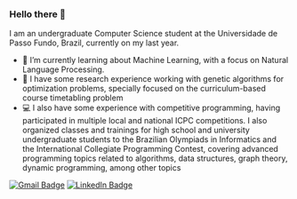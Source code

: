 ### Hello there 👋

I am an undergraduate Computer Science student at the Universidade de Passo Fundo, Brazil, currently on my last year.

- 🌱 I’m currently learning about Machine Learning, with a focus on Natural Language Processing.
- :closed_book: I have some research experience working with genetic algorithms for optimization problems, specially focused on the curriculum-based course timetabling problem
- :computer: I also have some experience with competitive programming, having participated in multiple local and national ICPC competitions. I also organized classes and trainings for high school and university undergraduate students to the Brazilian Olympiads in Informatics and the International Collegiate Programming Contest, covering advanced programming topics related to algorithms, data structures, graph theory, dynamic programming, among other topics

[![Gmail Badge](https://img.shields.io/badge/Gmail-D14836?style=for-the-badge&logo=gmail&logoColor=white)](mailto:felipefoschiera@gmail.com)
[![LinkedIn Badge](https://img.shields.io/badge/LinkedIn-0077B5?style=for-the-badge&logo=linkedin&logoColor=white)](https://www.linkedin.com/in/felipefoschiera/)
